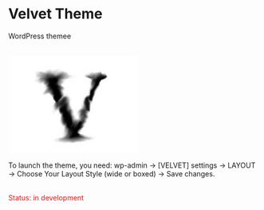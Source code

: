 # Velvet Theme

WordPress themee

<br/>
<img src="images/images.jpg" />
<br/>

To launch the theme, you need:
wp-admin -> [VELVET] settings -> LAYOUT -> Choose Your Layout Style (wide or boxed) -> Save changes.

<br/>
<span style="color:#e31616">Status: in development</span>
